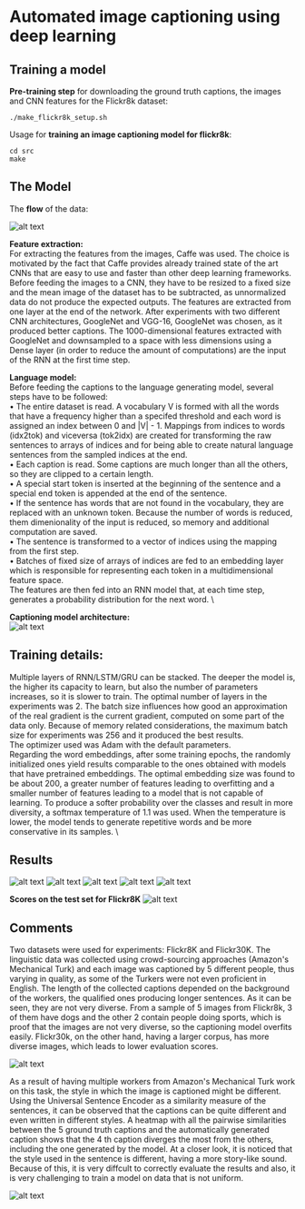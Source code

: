 # Automated image captioning using deep learning

## Training a model
**Pre-training step** for downloading the ground truth captions, the images and CNN features for the Flickr8k dataset:
```
./make_flickr8k_setup.sh
```

Usage for **training an image captioning model for flickr8k**:
```
cd src
make
```

## The Model
The **flow** of the data:

![alt text](https://github.com/AndreeaMusat/Deep-Learning-Image-Captioning/blob/master/results/flow.png)

**Feature extraction:**\
For extracting the features from the images, Caffe was used. The choice is motivated by the fact that Caffe provides already trained state of the art CNNs that are easy to use and faster than other deep learning frameworks. Before feeding the images to a CNN, they have to be resized to a fixed size and the mean image of the dataset has to be subtracted, as unnormalized data do not produce the expected outputs. The features are extracted from one layer at the end of the network. After experiments with
two different CNN architectures, GoogleNet and VGG-16, GoogleNet was chosen, as it produced better captions. The 1000-dimensional features extracted with GoogleNet and downsampled to a space with less dimensions using a Dense layer (in order to reduce the amount of computations) are the input of the RNN at the first time step.

**Language model:**\
Before feeding the captions to the language generating model, several steps have to be followed:\
• The entire dataset is read. A vocabulary V is formed with all the words that have a frequency higher than a specifed threshold and each word is assigned an index between 0 and |V| - 1. Mappings from indices to words (idx2tok) and viceversa (tok2idx) are created for transforming the raw sentences to arrays of indices and for being able to create natural
language sentences from the sampled indices at the end.\
• Each caption is read. Some captions are much longer than all the others, so they are clipped to a certain length. \
• A special start token is inserted at the beginning of the sentence and a special end token is appended at the end of the sentence. \
• If the sentence has words that are not found in the vocabulary, they are replaced with an unknown token. Because the number of words is reduced, them dimenionality of the input is reduced, so memory and additional computation are saved. \
• The sentence is transformed to a vector of indices using the mapping from the first step. \
• Batches of fixed size of arrays of indices are fed to an embedding layer which is responsible for representing each token in a multidimensional feature space. \
The features are then fed into an RNN model that, at each time step, generates a probability distribution for the next word. \

**Captioning model architecture:**\
![alt text](https://github.com/AndreeaMusat/Deep-Learning-Image-Captioning/blob/master/results/captionmodel.png)

## Training details:
Multiple layers of RNN/LSTM/GRU can be stacked. The deeper the model is, the higher its capacity to learn, but also the number of parameters increases, so it is slower to train. The optimal number of layers in the experiments was 2. The batch size influences how good an approximation of the real gradient is the current gradient, computed on some part of the data only. Because of memory related considerations, the maximum batch size for experiments was 256 and it produced the best results. \
The optimizer used was Adam with the default parameters. \
Regarding the word embeddings, after some training epochs, the randomly initialized ones yield results comparable to the ones obtained with models that have pretrained embeddings. The optimal embedding size was found to be about 200, a greater number of features leading to overfitting and a smaller number of features leading to a model that is not capable of learning.
To produce a softer probability over the classes and result in more diversity, a softmax temperature of 1.1 was used. When the temperature is lower, the model tends to generate repetitive words and be more conservative in its samples. \

## Results
![alt text](https://github.com/AndreeaMusat/Deep-Learning-Image-Captioning/blob/master/results/results1.png)
![alt text](https://github.com/AndreeaMusat/Deep-Learning-Image-Captioning/blob/master/results/results2.png)
![alt text](https://github.com/AndreeaMusat/Deep-Learning-Image-Captioning/blob/master/results/results3.png)
![alt text](https://github.com/AndreeaMusat/Deep-Learning-Image-Captioning/blob/master/results/results4.png)
![alt text](https://github.com/AndreeaMusat/Deep-Learning-Image-Captioning/blob/master/results/results5.png)

**Scores on the test set for Flickr8K**
![alt text](https://github.com/AndreeaMusat/Deep-Learning-Image-Captioning/blob/master/results/bestscores.png)

## Comments
Two datasets were used for experiments: Flickr8K and Flickr30K. The linguistic data was collected using crowd-sourcing approaches (Amazon's Mechanical Turk) and each image was captioned by 5 different people, thus varying in quality, as some of the Turkers were not even proficient in English. The length of the collected captions depended on the background of the workers, the qualified ones producing longer sentences. As it can be seen, they are not very diverse. From a sample of 5 images from Flickr8k, 3 of them have dogs and the other 2 contain people doing sports, which is proof that the images are
not very diverse, so the captioning model overfits easily. Flickr30k, on the other hand, having a larger corpus, has more diverse images, which leads to lower evaluation scores.

![alt text](https://github.com/AndreeaMusat/Deep-Learning-Image-Captioning/blob/master/results/dataset_samples.png)

As a result of having multiple workers from Amazon's Mechanical Turk work on this task, the style in which the image is captioned might be different. Using the Universal Sentence Encoder as a similarity measure of the sentences, it can be observed that the captions can be quite different and even written in different styles. A heatmap with all the pairwise similarities between the 5 ground truth captions and the automatically generated caption shows that the 4 th caption diverges the most from the others, including the one generated by the model. At a closer look, it is noticed that the style used in the sentence is different, having a more story-like sound. Because of this, it is very diffcult to correctly
evaluate the results and also, it is very challenging to train a model on data that is not uniform.

![alt text](https://github.com/AndreeaMusat/Deep-Learning-Image-Captioning/blob/master/results/sentencesimilarity.png)
